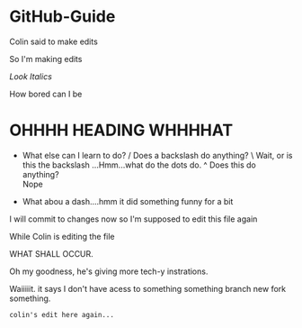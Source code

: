 # GitHub-Guide  
Colin said to make edits

So I'm making edits

*Look Italics*

How bored can I be
# OHHHH HEADING WHHHHAT
* What else can I learn to do?
/ Does a backslash do anything?
\ Wait, or is this the backslash
...Hmm...what do the dots do. 
^ Does this do anything?  
Nope
- What abou a dash....hmm it did something funny for a bit

I will commit to changes now
so I'm supposed to edit this file again

While Colin is editing the file

WHAT SHALL OCCUR.

Oh my goodness, he's giving more tech-y instrations. 

Waiiiiit. it says I don't have acess to something something branch new fork something. 
```
colin's edit here again...
```
